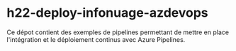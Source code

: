 # h22-deploy-infonuage-azdevops

Ce dépot contient des exemples de pipelines permettant de mettre en place l'intégration et le déploiement continus avec Azure Pipelines.
